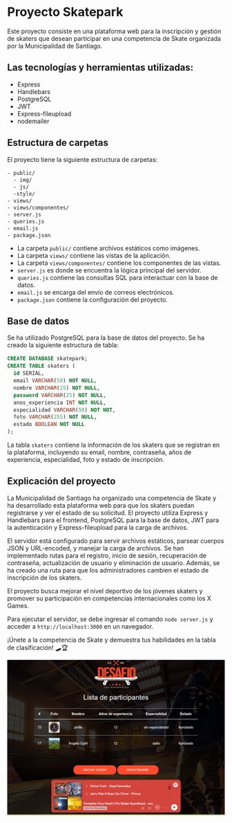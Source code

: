 # Proyecto Skatepark

Este proyecto consiste en una plataforma web para la inscripción y gestión de skaters que desean participar en una competencia de Skate organizada por la Municipalidad de Santiago.

## Las tecnologías y herramientas utilizadas:
- Express
- Handlebars
- PostgreSQL
- JWT
- Express-fileupload
- nodemailer


## Estructura de carpetas

El proyecto tiene la siguiente estructura de carpetas:

```
- public/
  - img/
  - js/
  -style/
- views/
- views/componentes/
- server.js
- queries.js
- email.js
- package.json
```

- La carpeta `public/` contiene archivos estáticos como imágenes.
- La carpeta `views/` contiene las vistas de la aplicación.
- La carpeta `views/componentes/` contiene los componentes de las vistas.
- `server.js` es donde se encuentra la lógica principal del servidor.
- `queries.js` contiene las consultas SQL para interactuar con la base de datos.
- `email.js` se encarga del envío de correos electrónicos.
- `package.json` contiene la configuración del proyecto.

## Base de datos

Se ha utilizado PostgreSQL para la base de datos del proyecto. Se ha creado la siguiente estructura de tabla:

```sql
CREATE DATABASE skatepark;
CREATE TABLE skaters (
  id SERIAL,
  email VARCHAR(50) NOT NULL,
  nombre VARCHAR(25) NOT NULL,
  password VARCHAR(25) NOT NULL,
  anos_experiencia INT NOT NULL,
  especialidad VARCHAR(50) NOT NOT,
  foto VARCHAR(255) NOT NULL,
  estado BOOLEAN NOT NULL
);
```

La tabla `skaters` contiene la información de los skaters que se registran en la plataforma, incluyendo su email, nombre, contraseña, años de experiencia, especialidad, foto y estado de inscripción.

## Explicación del proyecto

La Municipalidad de Santiago ha organizado una competencia de Skate y ha desarrollado esta plataforma web para que los skaters puedan registrarse y ver el estado de su solicitud. El proyecto utiliza Express y Handlebars para el frontend, PostgreSQL para la base de datos, JWT para la autenticación y Express-fileupload para la carga de archivos.

El servidor está configurado para servir archivos estáticos, parsear cuerpos JSON y URL-encoded, y manejar la carga de archivos. Se han implementado rutas para el registro, inicio de sesión, recuperación de contraseña, actualización de usuario y eliminación de usuario. Además, se ha creado una ruta para que los administradores cambien el estado de inscripción de los skaters.

El proyecto busca mejorar el nivel deportivo de los jóvenes skaters y promover su participación en competencias internacionales como los X Games.

Para ejecutar el servidor, se debe ingresar el comando `node server.js` y acceder a `http://localhost:3000` en un navegador.

¡Únete a la competencia de Skate y demuestra tus habilidades en la tabla de clasificación! 🛹🏆

![Imagen del main](./public/img/skaters.png)
